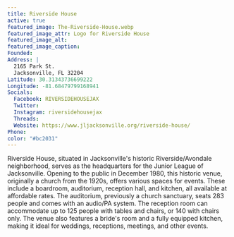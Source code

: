 ```yaml
---
title: Riverside House
active: true
featured_image: The-Riverside-House.webp
featured_image_attr: Logo for Riverside House
featured_image_alt: 
featured_image_caption: 
Founded: 
Address: |
  2165 Park St.
  Jacksonville, FL 32204  
Latitude: 30.31343736699222
Longitude: -81.68479799168941
Socials: 
  Facebook: RIVERSIDEHOUSEJAX
  Twitter: 
  Instagram: riversidehousejax
  Threads:
  Website: https://www.jljacksonville.org/riverside-house/
Phone: 	
color: "#bc2031"
---
```

Riverside House, situated in Jacksonville's historic Riverside/Avondale neighborhood, serves as the headquarters for the Junior League of Jacksonville. Opening to the public in December 1980, this historic venue, originally a church from the 1920s, offers various spaces for events. These include a boardroom, auditorium, reception hall, and kitchen, all available at affordable rates. The auditorium, previously a church sanctuary, seats 283 people and comes with an audio/PA system. The reception room can accommodate up to 125 people with tables and chairs, or 140 with chairs only. The venue also features a bride's room and a fully equipped kitchen, making it ideal for weddings, receptions, meetings, and other events.
